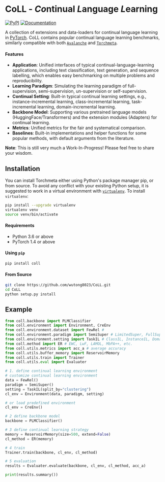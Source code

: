# CoLL - ***Co***ntinual ***L***anguage ***L***earning
[![PyPI](https://img.shields.io/pypi/v/coll)](https://pypi.org/project/coll/) [![Documentation](https://img.shields.io/badge/docs-CoLL-blue)](https://wutong8023.site/CoLL/)

A collection of extensions and data-loaders for continual language learning in [PyTorch](https://pytorch.org/). CoLL contains popular continual language learning benchmarks, similarly compatible with both [`Avalanche`](https://github.com/ContinualAI/avalanche) and [`Torchmeta`](https://github.com/tristandeleu/pytorch-meta/).

#### Features
  - **Application**: Unified interfaces of typical continual-language-learning applications, including text classification, text generation, and sequence labelling, which enables easy benchmarking on multiple problems and reproducibility.
  - **Learning Paradigm**: Simulating the learning paradigm of full-supervision, semi-supervision, un-supervision or self-supervision.
  - **Continual Setting**: Built-in typical continual learning settings, e.g., instance-incremental learning, class-incremental learning, task-incremental learning, domain-incremental learning. 
  - **Backbone Model**: Supporting various pretrained language models (HuggingFace/Transformers) and the extension modules (Adapters) for continual learning. 
  - **Metrics**: Unified metrics for the fair and systematical comparison.
  - **Baselines**: Built-in implementations and helper functions for some popular methods, with default arguments from the literature.

**Note**: This is still very much a Work-In-Progress! Please feel free to share your wisdom.

## Installation
You can install Torchmeta either using Python's package manager pip, or from source. To avoid any conflict with your existing Python setup, it is suggested to work in a virtual environment with [`virtualenv`](https://docs.python-guide.org/dev/virtualenvs/). To install `virtualenv`:
```bash
pip install --upgrade virtualenv
virtualenv venv
source venv/bin/activate
```

#### Requirements
 - Python 3.6 or above
 - PyTorch 1.4 or above

#### Using `pip`
```bash
pip install coll
```

#### From Source
```bash
git clone https://github.com/wutong8023/CoLL.git
cd CoLL
python setup.py install
```

## Example
```python
from coll.backbone import PLMClassifier
from coll.environment import Environment, CreEnv
from coll.environment.dataset import FewRel # 
from coll.environment.paradigm import SemiSuper # LimitedSuper, FullSuper, UnSuper, InteractSuper
from coll.environment.setting import TaskIL # ClassIL, InstanceIL, DomainIL
from coll.method import ER # EWC, LwF, LAMOL, MbPA++, etc.
from coll.utils.metrics import acc_a # average accuracy
from coll.utils.buffer_memory import ReservoirMemory
from coll.utils.train import Trainer
from coll.utils.eval import Evaluater

# 1. define continual learning environment
# customize continual learning environment
data = FewRel()
paradigm = SemiSuper()
setting = TaskIL(split_by="clustering")
cl_env = Environment(data, paradigm, setting)

# or load predefined environment
cl_env = CreEnv()

# 2 define backbone model
backbone = PLMClassifier()

# 3 define continual learning strategy
memory = ReservoirMemory(size=500, extend=False)
cl_method = ER(memory)

# 4 train
Trainer.train(backbone, cl_env, cl_method)

# 5 evaluation
results = Evaluater.evaluate(backbone, cl_env, cl_method, acc_a)

print(results.summary())
```


